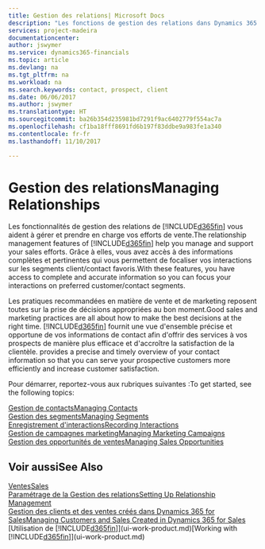 ```yaml
---
title: Gestion des relations| Microsoft Docs
description: "Les fonctions de gestion des relations dans Dynamics 365 prennent en charge vos efforts en matière de vente et vous permettent d'accéder à des informations sur les contacts et les prospects afin de pouvoir servir vos clients efficacement."
services: project-madeira
documentationcenter: 
author: jswymer
ms.service: dynamics365-financials
ms.topic: article
ms.devlang: na
ms.tgt_pltfrm: na
ms.workload: na
ms.search.keywords: contact, prospect, client
ms.date: 06/06/2017
ms.author: jswymer
ms.translationtype: HT
ms.sourcegitcommit: ba26b354d235981bd7291f9ac6402779f554ac7a
ms.openlocfilehash: cf1ba18fff8691fd6b197f83ddbe9a983fe1a340
ms.contentlocale: fr-fr
ms.lasthandoff: 11/10/2017

---
```

# <a name="managing-relationships"></a><span data-ttu-id="2d440-103">Gestion des relations</span><span class="sxs-lookup"><span data-stu-id="2d440-103">Managing Relationships</span></span>
<span data-ttu-id="2d440-104">Les fonctionnalités de gestion des relations de [!INCLUDE[d365fin](includes/d365fin_md.md)] vous aident à gérer et prendre en charge vos efforts de vente.</span><span class="sxs-lookup"><span data-stu-id="2d440-104">The relationship management features of [!INCLUDE[d365fin](includes/d365fin_md.md)] help you manage and support your sales efforts.</span></span> <span data-ttu-id="2d440-105">Grâce à elles, vous avez accès à des informations complètes et pertinentes qui vous permettent de focaliser vos interactions sur les segments client/contact favoris.</span><span class="sxs-lookup"><span data-stu-id="2d440-105">With these features, you have access to complete and accurate information so you can focus your interactions on preferred customer/contact segments.</span></span>

<span data-ttu-id="2d440-106">Les pratiques recommandées en matière de vente et de marketing reposent toutes sur la prise de décisions appropriées au bon moment.</span><span class="sxs-lookup"><span data-stu-id="2d440-106">Good sales and marketing practices are all about how to make the best decisions at the right time.</span></span> [!INCLUDE[d365fin](includes/d365fin_md.md)]<span data-ttu-id="2d440-107"> fournit une vue d'ensemble précise et opportune de vos informations de contact afin d'offrir des services à vos prospects de manière plus efficace et d'accroître la satisfaction de la clientèle.</span><span class="sxs-lookup"><span data-stu-id="2d440-107"> provides a precise and timely overview of your contact information so that you can serve your prospective customers more efficiently and increase customer satisfaction.</span></span>

<span data-ttu-id="2d440-108">Pour démarrer, reportez-vous aux rubriques suivantes :</span><span class="sxs-lookup"><span data-stu-id="2d440-108">To get started, see the following topics:</span></span>

[<span data-ttu-id="2d440-109">Gestion de contacts</span><span class="sxs-lookup"><span data-stu-id="2d440-109">Managing Contacts</span></span>](marketing-contacts.md)  
[<span data-ttu-id="2d440-110">Gestion des segments</span><span class="sxs-lookup"><span data-stu-id="2d440-110">Managing Segments</span></span>](marketing-segments.md)  
[<span data-ttu-id="2d440-111">Enregistrement d'interactions</span><span class="sxs-lookup"><span data-stu-id="2d440-111">Recording Interactions</span></span>](marketing-interactions.md)  
[<span data-ttu-id="2d440-112">Gestion de campagnes marketing</span><span class="sxs-lookup"><span data-stu-id="2d440-112">Managing Marketing Campaigns</span></span>](marketing-campaigns.md)  
[<span data-ttu-id="2d440-113">Gestion des opportunités de ventes</span><span class="sxs-lookup"><span data-stu-id="2d440-113">Managing Sales Opportunities</span></span>](marketing-manage-sales-opportunities.md)

## <a name="see-also"></a><span data-ttu-id="2d440-114">Voir aussi</span><span class="sxs-lookup"><span data-stu-id="2d440-114">See Also</span></span>
[<span data-ttu-id="2d440-115">Ventes</span><span class="sxs-lookup"><span data-stu-id="2d440-115">Sales</span></span>](sales-manage-sales.md)  
[<span data-ttu-id="2d440-116">Paramétrage de la Gestion des relations</span><span class="sxs-lookup"><span data-stu-id="2d440-116">Setting Up Relationship Management</span></span>](marketing-setup-marketing.md)  
[<span data-ttu-id="2d440-117">Gestion des clients et des ventes créés dans Dynamics 365 for Sales</span><span class="sxs-lookup"><span data-stu-id="2d440-117">Managing Customers and Sales Created in Dynamics 365 for Sales</span></span>](marketing-integrate-dynamicscrm.md)  
<span data-ttu-id="2d440-118">[Utilisation de [!INCLUDE[d365fin](includes/d365fin_md.md)]](ui-work-product.md)</span><span class="sxs-lookup"><span data-stu-id="2d440-118">[Working with [!INCLUDE[d365fin](includes/d365fin_md.md)]](ui-work-product.md)</span></span>  


